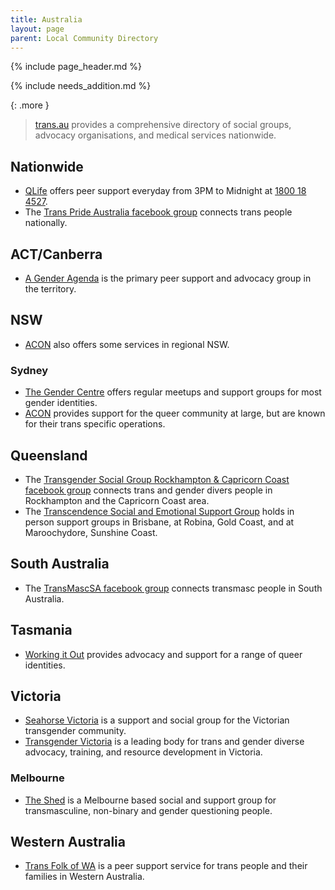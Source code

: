 ```yaml
---
title: Australia
layout: page
parent: Local Community Directory
---
```

{% include page_header.md %}

{% include needs_addition.md %}

{: .more }
> [trans.au](https://trans.au/directory/) provides a comprehensive directory of social groups, advocacy organisations, and medical services nationwide.

## Nationwide
* [QLife](https://qlife.org.au/) offers peer support everyday from 3PM to Midnight at [1800 18 4527](tel:1800184527).
* The [Trans Pride Australia facebook group](https://www.facebook.com/groups/686493008150339) connects trans people nationally.

## ACT/Canberra
* [A Gender Agenda](https://genderrights.org.au/) is the primary peer support and advocacy group in the territory.

## NSW
* [ACON](https://www.acon.org.au/who-we-are-here-for/regional-nsw/) also offers some services in regional NSW.

### Sydney
* [The Gender Centre](https://gendercentre.org.au/) offers regular meetups and support groups for most gender identities.
* [ACON](https://www.acon.org.au) provides support for the queer community at large, but are known for their trans specific operations.

## Queensland
* The [Transgender Social Group Rockhampton & Capricorn Coast facebook group](https://www.facebook.com/groups/transcapcoast) connects trans and gender divers people in Rockhampton and the Capricorn Coast area.
* The [Transcendence Social and Emotional Support Group](https://www.raq.org.au/courses/transcendence-social-and-emotional-support-group) holds in person support groups in Brisbane, at Robina, Gold Coast, and at Maroochydore, Sunshine Coast.

## South Australia
* The [TransMascSA facebook group](https://www.facebook.com/groups/TransMascSAGroup/) connects transmasc people in South Australia.

## Tasmania
* [Working it Out](https://www.workingitout.org.au/) provides advocacy and support for a range of queer identities.

## Victoria
* [Seahorse Victoria](http://seahorsevic.com.au/main/) is a support and social group for the Victorian transgender community.
* [Transgender Victoria](https://transgendervictoria.com/) is a leading body for trans and gender diverse advocacy, training, and resource development in Victoria.

### Melbourne
* [The Shed](https://www.ftmshed.com.au/meetings-and-events) is a Melbourne based social and support group for transmasculine, non-binary and gender questioning people.

## Western Australia
* [Trans Folk of WA](https://www.transfolkofwa.org/) is a peer support service for trans people and their families in Western Australia.
